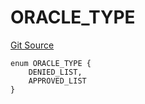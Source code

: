 # ORACLE_TYPE
[Git Source](https://github.com/thrackle-io/rules-engine/blob/15c1cde2fd5aa8a9b7955757546796aaaf1249b9/src/protocol/economic/ruleProcessor/RuleCodeData.sol)


```solidity
enum ORACLE_TYPE {
    DENIED_LIST,
    APPROVED_LIST
}
```

